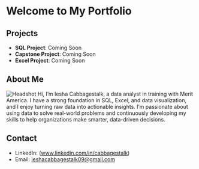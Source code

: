# Welcome to My Portfolio

## Projects
- **SQL Project**: Coming Soon
- **Capstone Project**: Coming Soon
- **Excel Project**: Coming Soon

## About Me
![Headshot](headshot.jpg)  <!-- Add your headshot later -->
Hi, I’m Iesha Cabbagestalk, a data analyst in training with Merit America. I have a strong foundation in SQL, Excel, and data visualization, and I enjoy turning raw data into actionable insights. I’m passionate about using data to solve real-world problems and continuously developing my skills to help organizations make smarter, data-driven decisions.

## Contact
- LinkedIn: (www.linkedin.com/in/cabbagestalk)
- Email: ieshacabbagestalk09@gmail.com
